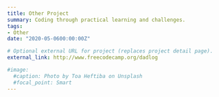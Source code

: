 ```yaml
---
title: Other Project
summary: Coding through practical learning and challenges.
tags:
- Other
date: "2020-05-0600:00:00Z"

# Optional external URL for project (replaces project detail page).
external_link: http://www.freecodecamp.org/dadlog

#image:
  #caption: Photo by Toa Heftiba on Unsplash
  #focal_point: Smart
---
```

